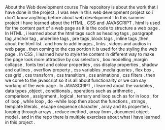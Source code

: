About  the Web development course 
Thia repository is about the work that i have done in the project . I was new in this web development project so i don't know anything before about web development .
In this summer project i have learned about the HTML , CSS and JAVASCRIPT . 
html is used for the content part of a web page as it is the code to structure a web page .
In HTML , i learned about the html tags such as heading tags , paragraph tag ,anchor tag , underline tags , pre tags ,block tags , inline tags ,then about the html list .
and how to add images , links , videos and audios in web page .
then coming to the css portion  it is used for the styling the web page .
In CSS ,  i learned how to style the content in different way to make the page look more attractive by  css selectors , box modelling ,margin collapse , fonts text and colour properties , 
css display properties , shadow and outlines , overflow property , css variables ,media queries , flex box , css grid , css transform , css transitiom , css animations , css filters .
then we come to the javascript so it is all about functionality or we can say working of the web page .
In JAVASCRIPT , i learned about the variables , data types ,object , conditionals , operatiors such as arithmetic , comparison , assignment , logical , ternary and loop such as for in loop , for of loop , while loop , do -while loop
then about the functions , strings , template literals , escape sequence character , array and its properties , looping through arrays , reduce method , array form , document object model .
and in the repo there is multiple exercises about what i have learned in this project .

  
